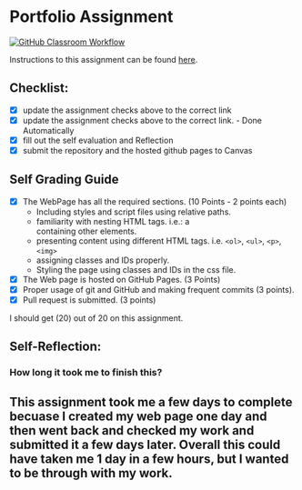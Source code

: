 Portfolio Assignment
==========================================
[![GitHub Classroom Workflow](https://github.com/it3049c-fall22-henderson/online-portfolio-emmaed1/actions/workflows/classroom.yml/badge.svg)](https://github.com/it3049c-fall22-henderson/online-portfolio-emmaed1/actions/workflows/classroom.yml)

Instructions to this assignment can be found [here](https://it3049c.github.io/coursework/assignments/online-portfolio/part1).
## Checklist:
- [X] update the assignment checks above to the correct link
- [x] update the assignment checks above to the correct link. - Done Automatically
- [X] fill out the self evaluation and Reflection
- [X] submit the repository and the hosted github pages to Canvas

## Self Grading Guide
<!--- put an x in each of the completed sections below .. e.g. [x] Task 1 --->

- [X] The WebPage has all the required sections. (10 Points - 2 points each)
  - Including styles and script files using relative paths.
  - familiarity with nesting HTML tags. i.e.: a <div> containing other elements.
  - presenting content using different HTML tags. i.e. `<ol>`, `<ul>`, `<p>`, `<img>`
  - assigning classes and IDs properly.
  - Styling the page using classes and IDs in the css file.
- [X] The Web page is hosted on GitHub Pages. (3 Points)
- [X] Proper usage of git and GitHub and making frequent commits (3 points).
- [X] Pull request is submitted. (3 points)

<!--- Update the following line with your grade --->
I should get (20) out of 20 on this assignment.

## Self-Reflection:


### How long it took me to finish this?
This assignment took me a few days to complete becuase I created my web page one day 
and then went back and checked my work and submitted it a few days later. Overall this could
have taken me 1 day in a few hours, but I wanted to be through with my work.
-----------------------
